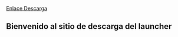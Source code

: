 [Enlace Descarga](https://github.com/SpainRPServer/launcher/releases/latest/download/SpainMC.exe)
## Bienvenido al sitio de descarga del launcher


